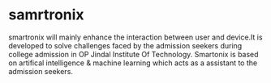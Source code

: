 # samrtronix
smartronix will mainly enhance the interaction between user and device.It is developed to solve challenges faced by the admission seekers during college admission in OP Jindal Institute Of Technology. Smartonix is based on artifical intelligence &amp; machine learning which acts as a assistant to the admission seekers. 

